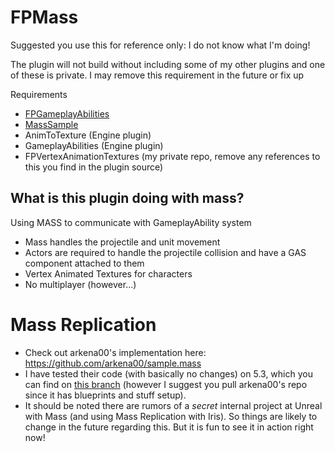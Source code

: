 ﻿# FPMass

Suggested you use this for reference only: I do not know what I'm doing!

The plugin will not build without including some of my other plugins and one of these is private.
I may remove this requirement in the future or fix up

Requirements
- [FPGameplayAbilities](https://github.com/fpwong/FPGameplayAbilities)
- [MassSample](https://github.com/Megafunk/MassSample)
- AnimToTexture (Engine plugin)
- GameplayAbilities (Engine plugin)
- FPVertexAnimationTextures (my private repo, remove any references to this you find in the plugin source)

## What is this plugin doing with mass?

Using MASS to communicate with GameplayAbility system
- Mass handles the projectile and unit movement
- Actors are required to handle the projectile collision and have a GAS component attached to them
- Vertex Animated Textures for characters
- No multiplayer (however...) 

# Mass Replication

* Check out arkena00's implementation here: https://github.com/arkena00/sample.mass
* I have tested their code (with basically no changes) on 5.3, which you can find on [this branch](https://github.com/fpwong/FPMass/tree/mass-replication-53) (however I suggest you pull arkena00's repo since it has blueprints and stuff setup).
* It should be noted there are rumors of a *secret* internal project at Unreal with Mass (and using Mass Replication with Iris). So things are likely to change in the future regarding this. But it is fun to see it in action right now!